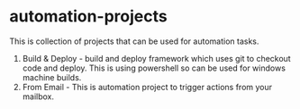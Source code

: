# automation-projects

This is collection of projects that can be used for automation tasks.

1) Build & Deploy - build and deploy framework which uses git to checkout code and deploy. This is using powershell so can be used for windows machine builds.
2) From Email - This is automation project to trigger actions from your mailbox.
